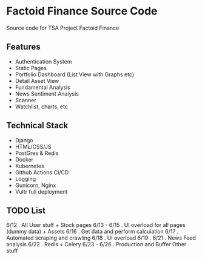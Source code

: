 # Factoid Finance Source Code
Source code for TSA Project Factoid Finance

## Features
- Authentication System
- Static Pages
- Portfolio Dashboard (List View with Graphs etc)
- Detail Asset View
- Fundamental Analysis
- News Sentiment Analysis
- Scanner
- Watchlist, charts, etc

## Technical Stack
- Django
- HTML/CSS/JS
- PostGres & Redis
- Docker
- Kubernetes
- Github Actions CI/CD
- Logging
- Gunicorn, Nginx
- Vultr full deployment 

## TODO List
6/12 . All User stuff + Stock pages
6/13 - 6/15 . UI overload for all pages (dummy data) + Assets
6/16 . Get data and perform calculation
6/17 . Automated scraping and crawling
6/18 . UI overload
6/19 . 6/21 . News Feed analysis
6/22 . Redis + Celery
6/23 - 6/26 . Production and Buffer Other stuff
